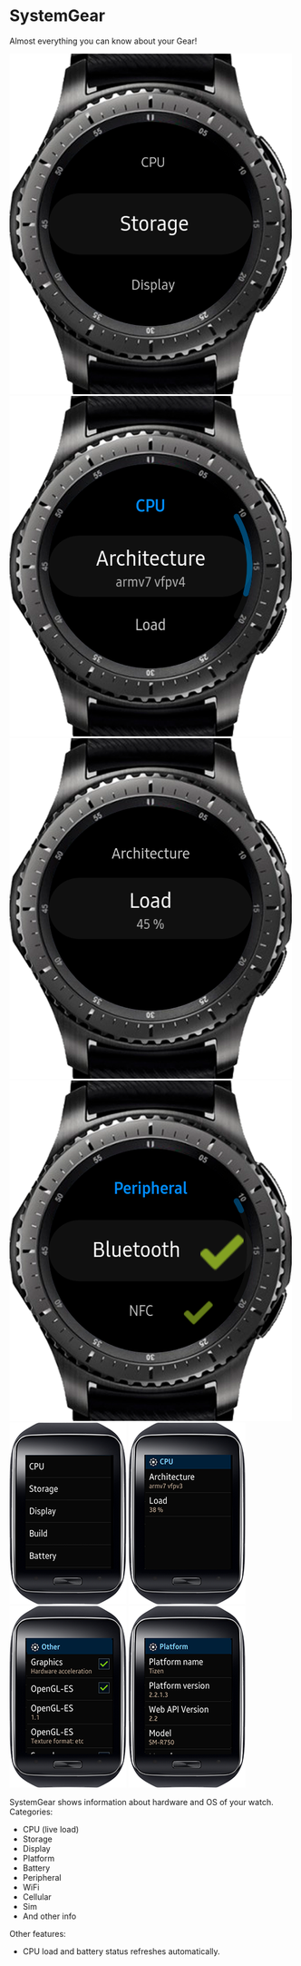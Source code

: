 # SystemGear
Almost everything you can know about your Gear! 

![](https://github.com/RumataEstorish/SystemGear/blob/master/screenshots/1.png?)
![](https://github.com/RumataEstorish/SystemGear/blob/master/screenshots/2.png?)
![](https://github.com/RumataEstorish/SystemGear/blob/master/screenshots/3.png?)
![](https://github.com/RumataEstorish/SystemGear/blob/master/screenshots/4.png?)
![](https://github.com/RumataEstorish/SystemGear/blob/master/screenshots/5.png?)
![](https://github.com/RumataEstorish/SystemGear/blob/master/screenshots/6.png?)
![](https://github.com/RumataEstorish/SystemGear/blob/master/screenshots/7.png?)
![](https://github.com/RumataEstorish/SystemGear/blob/master/screenshots/8.png?)

SystemGear shows information about hardware and OS of your watch.
Categories:
* CPU (live load)
* Storage
* Display
* Platform
* Battery
* Peripheral
* WiFi
* Cellular
* Sim
* And other info

Other features:
* CPU load and battery status refreshes automatically.
